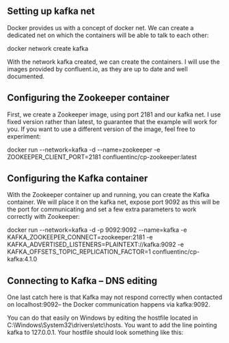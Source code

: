 ## Setting up kafka net
Docker provides us with a concept of docker net. We can create a dedicated net on which the containers will be able to talk to each other:

docker network create kafka

With the network kafka created, we can create the containers. I will use the images provided by confluent.io, as they are up to date and well documented.

## Configuring the Zookeeper container
First, we create a Zookeeper image, using port 2181 and our kafka net. I use fixed version rather than latest, to guarantee that the example will work for you. If you want to use a different version of the image, feel free to experiment:

docker run --network=kafka -d --name=zookeeper -e ZOOKEEPER_CLIENT_PORT=2181 confluentinc/cp-zookeeper:latest

## Configuring the Kafka container
With the Zookeeper container up and running, you can create the Kafka container. We will place it on the kafka net, expose port 9092 as this will be the port for communicating and set a few extra parameters to work correctly with Zookeeper:

docker run --network=kafka -d -p 9092:9092 --name=kafka -e KAFKA_ZOOKEEPER_CONNECT=zookeeper:2181 -e KAFKA_ADVERTISED_LISTENERS=PLAINTEXT://kafka:9092 -e KAFKA_OFFSETS_TOPIC_REPLICATION_FACTOR=1 confluentinc/cp-kafka:4.1.0

## Connecting to Kafka – DNS editing
One last catch here is that Kafka may not respond correctly when contacted on localhost:9092– the Docker communication happens via kafka:9092.

You can do that easily on Windows by editing the hostfile located in C:\Windows\System32\drivers\etc\hosts. You want to add the line pointing kafka to 127.0.0.1. Your hostfile should look something like this:

